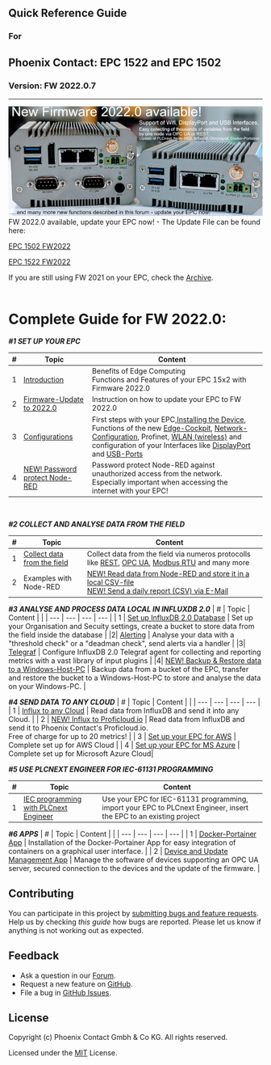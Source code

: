 ## Quick Reference Guide<br>
### For
## Phoenix Contact: EPC 1522 and EPC 1502
 
### Version: FW 2022.0.7
---




![Banner_FW](/FW_2022/images/NewFW_Banner2.JPG) <br>
FW 2022.0 available, update your EPC now! - The Update File can be found here: <br>

[EPC 1502 FW2022](https://www.phoenixcontact.com/product/1185416) <br>

[EPC 1522 FW2022](https://www.phoenixcontact.com/product/1185423) <BR>


If you are still using FW 2021 on your EPC, check the [Archive](FW_2021_ARCHIVE/README.md). <br>
<br>

# Complete Guide for FW 2022.0:

***#1 SET UP YOUR EPC***

|   #  |  Topic   |  Content   |     |
| --- | --- | --- | --- |
| 1 | [Introduction](FW_2022/99_Introduction_FW2022.md) | Benefits of Edge Computing <br> Functions and Features of your EPC 15x2 with Firmware 2022.0 |
| 2 | [Firmware-Update to 2022.0](/FW_2022/Configuration/2_FirmwareUpdate.md) | Instruction on how to update your EPC to FW 2022.0 
|   3  |  [Configurations](FW_2022/Configuration/0_Installation.md)   |  First steps with your EPC,[Installing the Device](FW_2022/Configuration/0_Installation.md), Functions of the new [Edge-Cockpit](FW_2022/Configuration/1_EdgeCockpit.md), [Network-Configuration](/FW_2022/Configuration/3_Network_Configuration.md), Profinet, [WLAN (wireless)](/FW_2022/Configuration/3_Network_Configuration.md) and configuration of your Interfaces like [DisplayPort](/FW_2022/Configuration/4_DisplayPort.md) and [USB-Ports](/FW_2022/Configuration/5_USB.md) | 
| 4 | [NEW! Password protect Node-RED ](FW_2022/Configuration/6_PasswordProtect_Node-RED.md) | Password protect Node-RED against unauthorized access from the network. <br> Especially important when accessing the internet with your EPC!  |


<br>

***#2 COLLECT AND ANALYSE DATA FROM THE FIELD***

|   #  |  Topic   |  Content   |     |
| --- | --- | --- | --- |
| 1 | [Collect data from the field](/FW_2022/EdgeFunctions/1_CollectingData.md) |       Collect data from the field via numeros protocolls like [REST](/FW_2022/HW02/Code/Node-RED_Examples/2_REST_Demo.md), [OPC UA](/FW_2022/Code/Node-RED_Examples/1_OPCUA_Demo.md), [Modbus RTU](/FW_2021_ARCHIVE/02_ModbusToInfluxDB.md) and many more |
| 2 | Examples with Node-RED | [NEW! Read data from Node-RED and store it in a local CSV-file](/FW_2022/Code/Node-RED_Examples/3_Read_Data_from_InfluxDB_to_CSV.md) <br> [NEW! Send a daily report (CSV) via E-Mail](/FW_2022/Code/Node-RED_Examples/4_Send_CSV_via_Email.md)|

***#3 ANALYSE AND PROCESS DATA LOCAL IN INFLUXDB 2.0***
|   #  |  Topic   |  Content   |     |
| --- | --- | --- | --- |
| 1 | [Set up InfluxDB 2.0 Database](/FW_2022/Code/Influx2/Influx_Configuration.md) | Set up your Organisation and Secuity settings, create a bucket to store data from the field inside the database | 
|2| [Alerting](/FW_2022/Code/Influx2/InfluxDB_Alerts.md) | Analyse your data with a "threshold check" or a "deadman check", send alerts via a handler  | 
|3| [Telegraf](/FW_2022/Code/Influx2/Telegraf_Configuration.md) | Configure InfluxDB 2.0 Telegraf agent for collecting and reporting metrics with a vast library of input plugins |
|4| [NEW! Backup & Restore data to a Windows-Host-PC](/FW_2022/Code/Influx2/Backup_Restore.md) | Backup data from a bucket of the EPC, transfer and restore the bucket to a Windows-Host-PC to store and analyse the data on your Windows-PC.  |

***#4 SEND DATA TO ANY CLOUD***
|   #  |  Topic   |  Content   |     |
| --- | --- | --- | --- |
| 1 | [Influx to any Cloud](/FW_2022/Code/Cloud/InlfuxDB_to_AnyCloud.md) | Read data from InfluxDB and send it into any Cloud. |
| 2 | [NEW! Influx to Proficloud.io](/FW_2022/Code/Cloud/InlfuxDB_to_AnyCloud.md) | Read data from InfluxDB and send it to Phoenix Contact's Proficloud.io. <br> Free of charge for up to 20 metrics!  |
| 3 | [Set up your EPC for AWS](/10_AWS_QuickstartGuide.md) | Complete set up for AWS Cloud |
| 4 | [Set up your EPC for MS Azure](/11_Azure_QuickstartGuide.md) | Complete set up for Microsoft Azure Cloud|

***#5 USE PLCNEXT ENGINEER FOR IEC-61131 PROGRAMMING***

|   #  |  Topic   |  Content   |     |
| --- | --- | --- | --- |
| 1 | [IEC programming with PLCnext Engineer](/FW_2022/Code/PLCnext%20Engineer/1_UsePLCnextEngineer.md) | Use your EPC for IEC-61131 programming, import your EPC to PLCnext Engineer, insert the EPC to an existing project|



***#6 APPS*** 
|   #  |  Topic   |  Content   |     |
| --- | --- | --- | --- |
| 1 | [Docker-Portainer App](/FW_2021_ARCHIVE/08_DockerPortainer.md) | Installation of the Docker-Portainer App for easy integration of containers on a graphical user interface. |
| 2 | [Device and Update Management App](/FW_2022/Apps/DeviceAndUpdateManagement.md) | Manage the software of devices supporting an OPC UA server, secured connection to the devices and the update of the firmware. |





## Contributing

You can participate in this project by [submitting bugs and feature requests](https://github.com/PLCnext/OSSTemplate/issues). Help us by checking *this guide* how bugs are reported.
Please let us know if anything is not working out as expected.

## Feedback

* Ask a question in our [Forum](https://www.plcnext-community.net/index.php?option=com_easydiscuss&view=categories&Itemid=221&lang=en).
* Request a new feature on [GitHub](CONTRIBUTING.md).
* File a bug in [GitHub Issues](https://github.com/PLCnext/CSharpSamples/issues).

## License

Copyright (c) Phoenix Contact Gmbh & Co KG. All rights reserved.

Licensed under the [MIT](LICENSE) License.